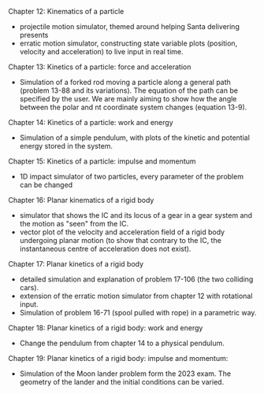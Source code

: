 Chapter 12: Kinematics of a particle
- projectile motion simulator, themed around helping Santa delivering presents
- erratic motion simulator, constructing state variable plots (position, velocity and acceleration) to live input in real time.

Chapter 13: Kinetics of a particle: force and acceleration
- Simulation of a forked rod moving a particle along a general path (problem 13-88 and its variations). The equation of the path can be specified by the user. We are mainly aiming to show how the angle between the polar and nt coordinate system changes (equation 13-9).

Chapter 14: Kinetics of a particle: work and energy
- Simulation of a simple pendulum, with plots of the kinetic and potential energy stored in the system.

Chapter 15: Kinetics of a particle: impulse and momentum
- 1D impact simulator of two particles, every parameter of the problem can be changed

Chapter 16: Planar kinematics of a rigid body
- simulator that shows the IC and its locus of a gear in a gear system and the motion as "seen" from the IC.
- vector plot of the velocity and acceleration field of a rigid body undergoing planar motion (to show that contrary to the IC, the instantaneous centre of acceleration does not exist).

Chapter 17: Planar kinetics of a rigid body
- detailed simulation and explanation of problem 17-106 (the two colliding cars).
- extension of the erratic motion simulator from chapter 12 with rotational input.
- Simulation of problem 16-71 (spool pulled with rope) in a parametric way.

Chapter 18: Planar kinetics of a rigid body: work and energy
- Change the pendulum from chapter 14 to a physical pendulum.

Chapter 19: Planar kinetics of a rigid body: impulse and momentum: 
- Simulation of the Moon lander problem form the 2023 exam. The geometry of the lander and the initial conditions can be varied.
